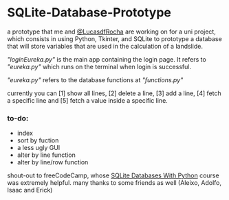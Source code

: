# SQLite-Database-Prototype

a prototype that me and [@LucasdfRocha](https://github.com/LucasdfRocha) are working on for a uni project, which consists in using Python, Tkinter, and SQLite to prototype a database that will store variables that are used in the calculation of a landslide.

_"loginEureka.py"_ is the main app containing the login page. It refers to _"eureka.py"_ which runs on the terminal when login is successful. 

_"eureka.py"_ refers to the database functions at _"functions.py"_

currently you can [1] show all lines, [2] delete a line, [3] add a line, [4] fetch a specific line and [5] fetch a value inside a specific line.

### to-do:
- index
- sort by fuction
- a less ugly GUI
- alter by line function
- alter by line/row function

shout-out to freeCodeCamp, whose [SQLite Databases With Python](https://www.youtube.com/watch?v=byHcYRpMgI4) course was extremely helpful. many thanks to some friends as well (Aleixo, Adolfo, Isaac and Erick)
